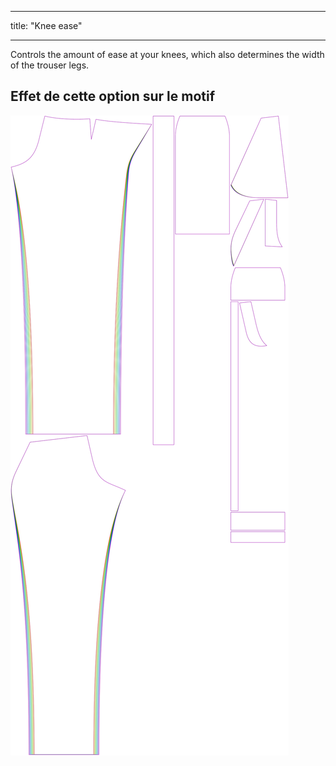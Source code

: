 - - -
title: "Knee ease"
- - -

Controls the amount of ease at your knees, which also determines the width of the trouser legs.

## Effet de cette option sur le motif

![This image shows the effect of this option by superimposing several variants that have a different value for this option](charlie_kneeease_sample.svg "Effet de cette option sur le modèle")
